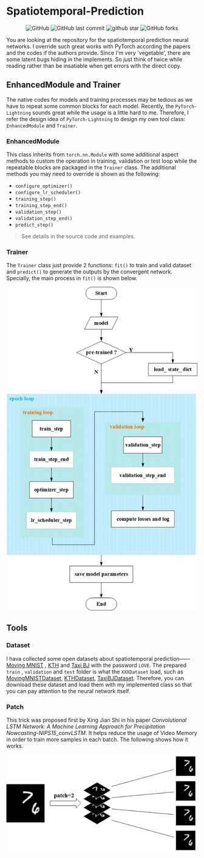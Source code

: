 # Spatiotemporal-Prediction

<p align="center">
    <img alt="GitHub" src="https://img.shields.io/github/license/dreaming-coder/Spatiotemporal-Prediction">
    <img alt="GitHub last commit" src="https://img.shields.io/github/last-commit/dreaming-coder/Spatiotemporal-Prediction">
    <img src="https://img.shields.io/github/stars/dreaming-coder/Spatiotemporal-Prediction?style=social" alt="github star"/>
    <img alt="GitHub forks" src="https://img.shields.io/github/forks/dreaming-coder/Spatiotemporal-Prediction?style=social">
</p>

You are looking at the repository for the spatiotemporal prediction neural networks. I override such great works with
PyTorch according the papers and the codes if the authors provide. Since I'm very 'vegetable', there are some latent
bugs hiding in the implements. So just think of twice while reading rather than be insatiable when get errors with the
direct copy.

## EnhancedModule and Trainer

The native codes for models and training processes may be tedious as we have to repeat some common blocks for each
model. Recently, the `PyTorch-Lightning` sounds great while the usage is a little hard to me. Therefore, I refer the
design idea of `PyTorch-Lightning` to design my own tool class: `EnhancedModule` and `Trainer`.

### EnhancedModule

This class inherits from `torch.nn.Module` with some additional aspect methods to custom the operation in training,
validation or test loop while the repeatable blocks are packaged in the `Trainer` class. The additional methods you may
need to override is shown as the following:

- `configure_optimizer()`
- `configure_lr_scheduler()`
- `training_step()`
- `training_step_end()`
- `validation_step()`
- `validation_step_end()`
- `predict_step()`

> See details in the source code and examples.

### Trainer

The `Trainer` class just provide 2 functions: `fit()` to train and valid dataset and `predict()` to generate the outputs
by the convergent network. Specially, the main process in `fit()` is shown below.
<p align="center">
    <img src="resources/imgs/trainer-process.png" />
</p>

## Tools

### Dataset

I hava collected some open datasets about spatiotemporal
prediction——<a href="https://pan.baidu.com/s/1XGZFQuu-4RXEntiVnQ-GVw">Moving MNIST</a>
, <a href="https://pan.baidu.com/s/1A4OPwg7cMoXCZtYYfkYFJA">KTH</a>
and <a href="https://pan.baidu.com/s/13x3VGEFLIUm2o284glxv_g">Taxi BJ</a> with the password `LOVE`. The prepared `train`
, `validation` and `test` folder is what the `XXXDataset` load, such
as <a href="./src/utils/data/MovingMNISTDataset.py">MovingMNISTDataset</a>,
<a href="./src/utils/data/KTHDataset.py">KTHDataset</a>, <a href="./src/utils/data/TaxiBJDataset.py">TaxiBJDataset</a>.
Therefore, you can download these dataset and load them with my implemented class so that you can pay attention to the
neural network itself.

### Patch

This trick was proposed first by Xing Jian Shi in his paper _Convolutional LSTM Network: A Machine Learning Approach for
Precipitation Nowcasting-NIPS15_convLSTM_. It helps reduce the usage of Video Memory in order to train more samples in
each batch. The following shows how it works.
<p align="center">
    <img src="resources/imgs/patch.png" />
</p>